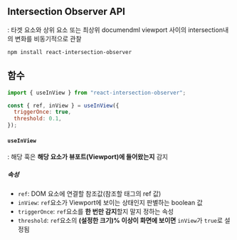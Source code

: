 
## Intersection Observer API
: 타겟 요소와 상위 요소 또는 최상위 documendml viewport 사이의 intersection내의 변화를 비동기적으로 관찰
```Terminal
npm install react-intersection-observer
```

## 함수
```javascript
import { useInView } from "react-intersection-observer";

const { ref, inView } = useInView({
  triggerOnce: true,
  threshold: 0.1,
});
```
#### `useInView`
: 해당 훅은 **해당 요소가 뷰포트(Viewport)에 들어왔는지** 감지
##### 속성
- `ref`: DOM 요소에 연결할 참조값(참조할 태그의 ref 값)
- `inView`:  `ref`요소가 Viewport에 보이는 상태인지 판별하는 boolean 값
- `triggerOnce`: `ref`요소를 **한 번만 감지**할지 말지 정하는 속성
- `threshold`: `ref`요소의 **(설정한 크기)% 이상이 화면에 보이면** `inView`가 `true`로 설정됨